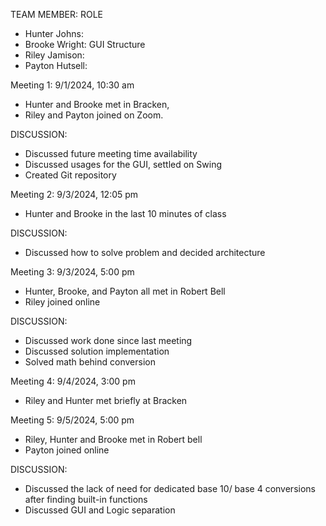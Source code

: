 TEAM MEMBER: ROLE
* Hunter Johns:
* Brooke Wright: GUI Structure
* Riley Jamison: 
* Payton Hutsell:


Meeting 1: 9/1/2024, 10:30 am
* Hunter and Brooke met in Bracken,
* Riley and Payton joined on Zoom.

DISCUSSION:
* Discussed future meeting time availability
* Discussed usages for the GUI, settled on Swing
* Created Git repository

Meeting 2: 9/3/2024, 12:05 pm
* Hunter and Brooke in the last 10 minutes of class

DISCUSSION:
* Discussed how to solve problem and decided architecture

Meeting 3: 9/3/2024, 5:00 pm
* Hunter, Brooke, and Payton all met in Robert Bell
* Riley joined online

DISCUSSION:
* Discussed work done since last meeting
* Discussed solution implementation
* Solved math behind conversion

Meeting 4: 9/4/2024, 3:00 pm
* Riley and Hunter met briefly at Bracken

Meeting 5: 9/5/2024, 5:00 pm
* Riley, Hunter and Brooke met in Robert bell
* Payton joined online

DISCUSSION:
* Discussed the lack of need for dedicated base 10/ base 4 conversions after finding built-in functions
* Discussed GUI and Logic separation
